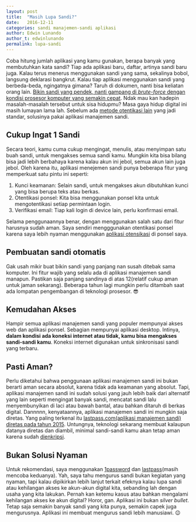 ```yaml
---
layout: post
title:  "Masih Lupa Sandi?"
date:   2016-12-11
categories: sandi manajemen-sandi aplikasi
author: Edwin Lunando
author_t: edwinlunando
permalink: lupa-sandi
---
```


Coba hitung jumlah aplikasi yang kamu gunakan, berapa banyak yang membutuhkan kata sandi? Tiap ada aplikasi baru, daftar, artinya sandi baru juga. Kalau terus menerus menggunakan sandi yang sama, sekalinya bobol, langsung deklarasi bangkrut. Kalau tiap aplikasi menggunakan sandi yang berbeda-beda, ngingatnya gimana? Taruh di dokumen, nanti bisa keliatan orang lain. [Bikin sandi yang pendek, nanti gampang di *brute-force* dengan kondisi prosesor komputer yang semakin cepat][2]. Ndak mau kan hadepin masalah-masalah tersebut untuk sisa hidupmu? Masa gaya hidup digital ini masih lumayan lama lah. Sebelum ada [metode otentikasi lain][1] yang jadi standar, solusinya pakai aplikasi manajemen sandi.

## Cukup Ingat 1 Sandi

Secara teori, kamu cuma cukup mengingat, menulis, atau menyimpan satu buah sandi, untuk mengakses semua sandi kamu. Mungkin kita bisa bilang bisa jadi lebih berbahaya karena kalau akun ini jebol, semua akun lain juga jebol. Oleh karena itu, aplikasi menejemen sandi punya beberapa fitur yang memperkuat satu pintu ini seperti:

1. Kunci keamanan: Selain sandi, untuk mengakses akun dibutuhkan kunci yang bisa berupa teks atau berkas.
2. Otentikasi ponsel: Kita bisa menggunakan ponsel kita untuk mengotentikasi setiap permintaan login.
3. Verifikasi email: Tiap kali login di device lain, perlu konfirmasi email.

Selama penggunaannya benar, dengan menggunakan salah satu dari fitur harusnya sudah aman. Saya sendiri mengggunakan otentikasi ponsel karena saya lebih nyaman menggunakan [aplikasi otensikasi][3] di ponsel saya.

## Pembuatan sandi otomatis

Gak usah mikir buat bikin sandi yang panjang nan susah ditebak sama komputer. Ini fitur wajib yang selalu ada di aplikasi manajemen sandi manapun. Pastikan saja panjang sandinya di atas 12(relatif cukup aman untuk jaman sekarang). Beberapa tahun lagi mungkin perlu ditambah saat ada lompatan pengembangan di teknologi prosesor. :sunglasses:

## Kemudahan Akses

Hampir semua aplikasi manajemen sandi yang populer mempunyai akses web dan aplikasi ponsel. Sebagian mempunyai aplikasi desktop. Intinya, **dalam kondisi ada koneksi internet atau tidak, kamu bisa mengakses sandi-sandi kamu**. Koneksi internet digunakan untuk sinkronisasi sandi yang terbaru.

## Pasti Aman?

Perlu diketahui bahwa penggunaan aplikasi manajemen sandi ini bukan berarti aman secara absolut, karena tidak ada keamanan yang absolut. Tapi, aplikasi manajemen sandi ini sudah solusi yang jauh lebih baik dari alternatif yang lain seperti mengingat banyak sandi, mencatat sandi lalu menyembunyikan di laci atau bawah bantal, atau bahkan ditaruh di berkas digital. Dannnnn, kenyataannya, aplikasi manajemen sandi ini mungkin saja diretas. Yang paling terkenal itu [lastpass.com(aplikasi manajemen sandi) diretas pada tahun 2015][4]. Untungnya, teknologi sekarang membuat kalaupun datanya diretas dan diambil, minimal sandi-sandi kamu akan tetap aman karena sudah [dienkripsi][5].

## Bukan Solusi Nyaman

Untuk rekomendasi, saya menggunakan [1password][6] dan [lastpass][7](masih mencoba keduanya). Yah, saya tahu mengurus sandi bukan kegiatan yang nyaman, tapi kalau dipikirkan lebih lanjut terkait efeknya kalau lupa sandi atau kehilangan akses ke akun-akun digital kita, sebanding lah dengan usaha yang kita lakukan. Pernah kan ketemu kasus atau bahkan mengalami kehilangan akses ke akun digital? Horor, gan. Aplikasi ini bukan *silver bullet*. Tetap saja semakin banyak sandi yang kita punya, semakin capek juga mengurusnya. Aplikasi ini membuat mengurus sandi lebih manusiawi. :wink:

[0]:    https://en.wikipedia.org/wiki/Brute-force_attack
[1]:    http://newatlas.com/three-alternatives-passwords/31695/
[2]:    https://xkcd.com/936/
[3]:    https://play.google.com/store/apps/details?id=com.google.android.apps.authenticator2&hl=en
[4]:    https://blog.lastpass.com/2015/06/lastpass-security-notice.html/
[5]:    https://en.wikipedia.org/wiki/Encryption
[6]:    https://1password.com/
[7]:    http://lastpass.com/
